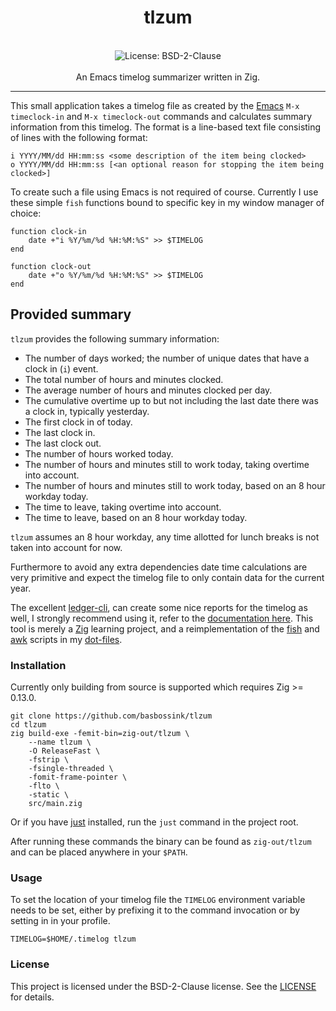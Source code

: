 <div align="center">
<h1 align="center">tlzum</h1>
<br />
<img alt="License: BSD-2-Clause" src="https://img.shields.io/badge/License-BSD-blue" /><br>
<br>
An Emacs timelog summarizer written in Zig.
</div>

***
This small application takes a timelog file as created by the
[Emacs](https://www.gnu.org/software/emacs/) `M-x timeclock-in` and `M-x
timeclock-out` commands and calculates summary information from this timelog.
The format is a line-based text file consisting of lines with the following
format:

```
i YYYY/MM/dd HH:mm:ss <some description of the item being clocked>
o YYYY/MM/dd HH:mm:ss [<an optional reason for stopping the item being clocked>]
```

To create such a file using Emacs is not required of course. Currently I use
these simple `fish` functions bound to specific key in my window manager of
choice:

```fish
function clock-in
    date +"i %Y/%m/%d %H:%M:%S" >> $TIMELOG
end

function clock-out
    date +"o %Y/%m/%d %H:%M:%S" >> $TIMELOG
end
```

## Provided summary

`tlzum` provides the following summary information:

- The number of days worked; the number of unique dates that have a clock in
  (`i`) event.
- The total number of hours and minutes clocked.
- The average number of hours and minutes clocked per day.
- The cumulative overtime up to but not including the last date there was a
  clock in, typically yesterday.
- The first clock in of today.
- The last clock in.
- The last clock out.
- The number of hours worked today.
- The number of hours and minutes still to work today, taking overtime into
  account.
- The number of hours and minutes still to work today, based on an 8 hour
  workday today.
- The time to leave, taking overtime into account.
- The time to leave, based on an 8 hour workday today.

`tlzum` assumes an 8 hour workday, any time allotted for lunch breaks is not
taken into account for now.

Furthermore to avoid any extra dependencies date time calculations are very
primitive and expect the timelog file to only contain data for the current year.

The excellent [ledger-cli](https://www.ledger-cli.org/),
can create some nice  reports for the timelog as well, I
strongly recommend using it, refer to the  [documentation
here](https://www.ledger-cli.org/3.0/doc/ledger3.html#Time-Keeping).
This tool is merely a [Zig](https://ziglang.org/) learning project,
and a reimplementation of the [fish](https://fishshell.com/)
and [awk](https://en.wikipedia.org/wiki/AWK) scripts in my
[dot-files](https://github.com/basbossink/dot-files-via-chezmoi).

### Installation

Currently only building from source is supported which requires Zig >= 0.13.0.

```
git clone https://github.com/basbossink/tlzum
cd tlzum
zig build-exe -femit-bin=zig-out/tlzum \
    --name tlzum \
    -O ReleaseFast \
    -fstrip \
    -fsingle-threaded \
    -fomit-frame-pointer \
    -flto \
    -static \
    src/main.zig
```

Or if you have [just](https://github.com/casey/just) installed, run the `just`
command in the project root.

After running these commands the binary can be found as `zig-out/tlzum` and can
be placed anywhere in your `$PATH`.

### Usage

To set the location of your timelog file the `TIMELOG` environment variable
needs to be set, either by prefixing it to the command invocation or by setting
in in your profile.

```
TIMELOG=$HOME/.timelog tlzum
```

### License

This project is licensed under the BSD-2-Clause license. See the
[LICENSE](LICENSE) for details.
